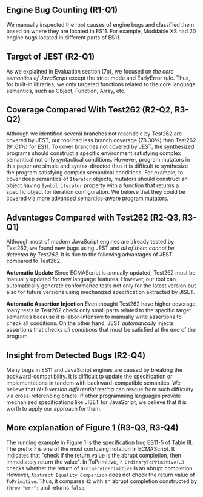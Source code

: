 ## Engine Bug Counting (R1-Q1)

We manually inspected the root causes of engine bugs and classified them based
on where they are located in ES11.  For example, Moddable XS had 20 engine bugs
located in different parts of ES11.

## Target of JEST (R2-Q1)

As we explained in Evaluation section (7p), we focused on _the core semantics
of JavaScript_ except the strict mode and EarlyError rule. Thus, for built-in
libraries, we only targeted functions related to the core language semantics,
such as Object, Function, Array, etc.


## Coverage Compared With Test262 (R2-Q2, R3-Q2)

Although we identified several branches not reachable by Test262 are covered by
JEST, our tool had less branch coverage (78.30%) than Test262 (91.61%) for
ES11. To cover branches not covered by JEST, the synthesized programs should
construct a specific environment satisfying complex semantical not only
syntactical conditions. However, program mutators in this paper are simple and
syntax-directed thus it is difficult to synthesize the program satisfying
complex semantical conditions. For example, to cover deep semantics of
`Iterator` objects, mutators should construct an object having
`Symbol.iterator` property with a function that returns a specific object for
iteration configuration.  We believe that they could be covered via more
advanced semantics-aware program mutators.


## Advantages Compared with Test262 (R2-Q3, R3-Q1)

Although most of modern JavaScript engines are already tested by Test262, we
found new bugs using JEST and _all of them cannot be detected by Test262_. It
is due to the following advantages of JEST compared to Test262.

**Automatic Update** Since ECMAScript is annually updated, Test262 must be
manually updated for new language features. However, our tool can automatically
generate conformance tests not only for the latest version but also for future
versions using mechanized specification extracted by JISET.

**Automatic Assertion Injection** Even thought Test262 have higher coverage,
many tests in Test262 check only small parts related to the specific target
semantics because it is labor-intensive to manually write assertions to check
all conditions.  On the other hand, JEST _automatically_ injects assertions
that checks _all conditions_ that must be satisfied at the end of the program.


## Insight from Detected Bugs (R2-Q4)

Many bugs in ES11 and JavaScript engines are caused by breaking the
backward-compatibility. It is difficult to update the specification or
implementations in tandem with backward-compatible semantics. We believe that
_N+1-version differential testing_ can rescue from such difficulty via
cross-referencing oracle. If other programming languages provide mechanized
specifications like JISET for JavaScript, we believe that it is worth to apply
our approach for them.


## More explanation of Figure 1 (R3-Q3, R3-Q4)

The running example in Figure 1 is the specification bug ES11-5 of Table III.
The prefix `?` is one of the most confusing notation in ECMAScript. It
indicates that "check if the return value is the abrupt completion, then
immediately return the value".  In ToPrimitive, `? OrdinaryToPrimitive(…)`
checks whether the return of `OrdinaryToPrimitive` is an abrupt completion.
However, `Abstract Equality Comparison` does not check the return value of
`ToPrimitive`. Thus, it compares `42` with an abrupt completion constructed by
`throw "err";` and returns `false`.
